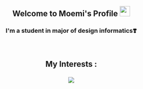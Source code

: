 <h2 align="center">
  Welcome to Moemi's Profile
  <img src="https://media.giphy.com/media/hvRJCLFzcasrR4ia7z/giphy.gif" width="28">
</h2>

<h3 align="center">
  I'm a student in major of design informatics❣️
</h3><br>

<h2 align="center">
  My Interests :
</h2>

<h3 align="center">
  <img src="https://skillicons.dev/icons?i=html,css,js,figma,photoshop,illustrator,react,typescript" />
</h3>

